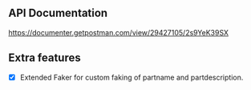 ## API Documentation
https://documenter.getpostman.com/view/29427105/2s9YeK39SX

## Extra features
- [X] Extended Faker for custom faking of partname and partdescription.